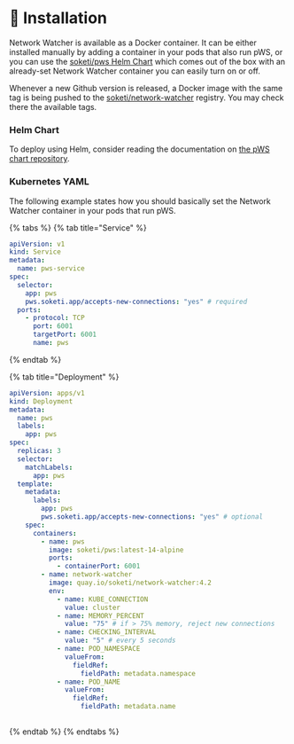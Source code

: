 # 🚀 Installation

Network Watcher is available as a Docker container. It can be either installed manually by adding a container in your pods that also run pWS, or you can use the [soketi/pws Helm Chart](https://github.com/soketi/charts/tree/master/charts/pws) which comes out of the box with an already-set Network Watcher container you can easily turn on or off.

Whenever a new Github version is released, a Docker image with the same tag is being pushed to the [soketi/network-watcher](https://hub.docker.com/r/soketi/network-watcher) registry. You may check there the available tags.

### Helm Chart

To deploy using Helm, consider reading the documentation on [the pWS chart repository](https://github.com/soketi/charts/tree/master/charts/pws).

### Kubernetes YAML

The following example states how you should basically set the Network Watcher container in your pods that run pWS.

{% tabs %}
{% tab title="Service" %}
```yaml
apiVersion: v1
kind: Service
metadata:
  name: pws-service
spec:
  selector:
    app: pws
    pws.soketi.app/accepts-new-connections: "yes" # required
  ports:
    - protocol: TCP
      port: 6001
      targetPort: 6001
      name: pws
```
{% endtab %}

{% tab title="Deployment" %}
```yaml
apiVersion: apps/v1
kind: Deployment
metadata:
  name: pws
  labels:
    app: pws
spec:
  replicas: 3
  selector:
    matchLabels:
      app: pws
  template:
    metadata:
      labels:
        app: pws
        pws.soketi.app/accepts-new-connections: "yes" # optional
    spec:
      containers:
        - name: pws
          image: soketi/pws:latest-14-alpine
          ports:
            - containerPort: 6001
        - name: network-watcher
          image: quay.io/soketi/network-watcher:4.2
          env:
            - name: KUBE_CONNECTION
              value: cluster
            - name: MEMORY_PERCENT
              value: "75" # if > 75% memory, reject new connections
            - name: CHECKING_INTERVAL
              value: "5" # every 5 seconds
            - name: POD_NAMESPACE
              valueFrom:
                fieldRef:
                  fieldPath: metadata.namespace
            - name: POD_NAME
              valueFrom:
                fieldRef:
                  fieldPath: metadata.name
          
```
{% endtab %}
{% endtabs %}

